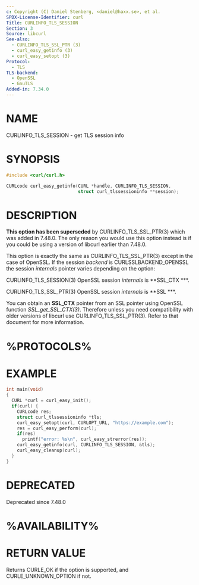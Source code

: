 ```yaml
---
c: Copyright (C) Daniel Stenberg, <daniel@haxx.se>, et al.
SPDX-License-Identifier: curl
Title: CURLINFO_TLS_SESSION
Section: 3
Source: libcurl
See-also:
  - CURLINFO_TLS_SSL_PTR (3)
  - curl_easy_getinfo (3)
  - curl_easy_setopt (3)
Protocol:
  - TLS
TLS-backend:
  - OpenSSL
  - GnuTLS
Added-in: 7.34.0
---
```


# NAME

CURLINFO_TLS_SESSION - get TLS session info

# SYNOPSIS

~~~c
#include <curl/curl.h>

CURLcode curl_easy_getinfo(CURL *handle, CURLINFO_TLS_SESSION,
                           struct curl_tlssessioninfo **session);
~~~

# DESCRIPTION

**This option has been superseded** by CURLINFO_TLS_SSL_PTR(3) which
was added in 7.48.0. The only reason you would use this option instead is if
you could be using a version of libcurl earlier than 7.48.0.

This option is exactly the same as CURLINFO_TLS_SSL_PTR(3) except in the
case of OpenSSL. If the session *backend* is CURLSSLBACKEND_OPENSSL the
session *internals* pointer varies depending on the option:

CURLINFO_TLS_SESSION(3) OpenSSL session *internals* is **SSL_CTX ***.

CURLINFO_TLS_SSL_PTR(3) OpenSSL session *internals* is **SSL ***.

You can obtain an **SSL_CTX** pointer from an SSL pointer using OpenSSL
function *SSL_get_SSL_CTX(3)*. Therefore unless you need compatibility
with older versions of libcurl use CURLINFO_TLS_SSL_PTR(3). Refer to
that document for more information.

# %PROTOCOLS%

# EXAMPLE

~~~c
int main(void)
{
  CURL *curl = curl_easy_init();
  if(curl) {
    CURLcode res;
    struct curl_tlssessioninfo *tls;
    curl_easy_setopt(curl, CURLOPT_URL, "https://example.com");
    res = curl_easy_perform(curl);
    if(res)
      printf("error: %s\n", curl_easy_strerror(res));
    curl_easy_getinfo(curl, CURLINFO_TLS_SESSION, &tls);
    curl_easy_cleanup(curl);
  }
}
~~~

# DEPRECATED

Deprecated since 7.48.0

# %AVAILABILITY%

# RETURN VALUE

Returns CURLE_OK if the option is supported, and CURLE_UNKNOWN_OPTION if not.

